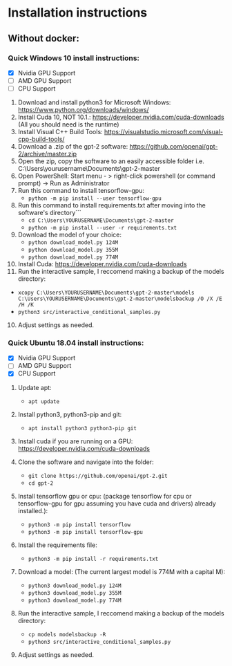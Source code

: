# Installation instructions

## Without docker:

### Quick Windows 10 install instructions:
- [x] Nvidia GPU Support
- [ ] AMD GPU Support
- [ ] CPU Support
1. Download and install python3 for Microsoft Windows: https://www.python.org/downloads/windows/
2. Install Cuda 10, NOT 10.1.: https://developer.nvidia.com/cuda-downloads (All you should need is the runtime)
3. Install Visual C++ Build Tools: https://visualstudio.microsoft.com/visual-cpp-build-tools/
4. Download a .zip of the gpt-2 software: https://github.com/openai/gpt-2/archive/master.zip
5. Open the zip, copy the software to an easily accessible folder i.e. C:\Users\yourusername\Documents\gpt-2-master
6. Open PowerShell: Start menu - > right-click powershell (or command prompt) -> Run as Administrator
7. Run this command to install tensorflow-gpu:
   - ```python -m pip install --user tensorflow-gpu```
8. Run this command to install requirements.txt after moving into the software's directory```
   - ```cd C:\Users\YOURUSERNAME\Documents\gpt-2-master```
   - ```python -m pip install --user -r requirements.txt```
9. Download the model of your choice:
   - ```python download_model.py 124M```
   - ```python download_model.py 355M``` 
   - ```python download_model.py 774M```
10. Install Cuda: https://developer.nvidia.com/cuda-downloads
11. Run the interactive sample, I reccomend making a backup of the models directory:
   - ```xcopy C:\Users\YOURUSERNAME\Documents\gpt-2-master\models C:\Users\YOURUSERNAME\Documents\gpt-2-master\modelsbackup /O /X /E /H /K```
   - ```python3 src/interactive_conditional_samples.py```
10. Adjust settings as needed.

### Quick Ubuntu 18.04 install instructions:
- [x] Nvidia GPU Support
- [ ] AMD GPU Support
- [x] CPU Support
1. Update apt:
    - ```apt update```
2. Install python3, python3-pip and git:
    - ```apt install python3 python3-pip git```
3. Install cuda if you are running on a GPU: https://developer.nvidia.com/cuda-downloads
4. Clone the software and navigate into the folder:
    - ```git clone https://github.com/openai/gpt-2.git```
    - ```cd gpt-2```
5. Install tensorflow gpu or cpu: (package tensorflow for cpu or tensorflow-gpu for gpu assuming you have cuda and drivers)
already installed.):
    - ```python3 -m pip install tensorflow```
    - ```python3 -m pip install tensorflow-gpu```
6. Install the requirements file:
    - ```python3 -m pip install -r requirements.txt```
7. Download a model: (The current largest model is 774M with a capital M):
   - ```python3 download_model.py 124M```
   - ```python3 download_model.py 355M``` 
   - ```python3 download_model.py 774M```

8. Run the interactive sample, I reccomend making a backup of the models directory:
    - ```cp models modelsbackup -R```
    - ```python3 src/interactive_conditional_samples.py```
9. Adjust settings as needed.
